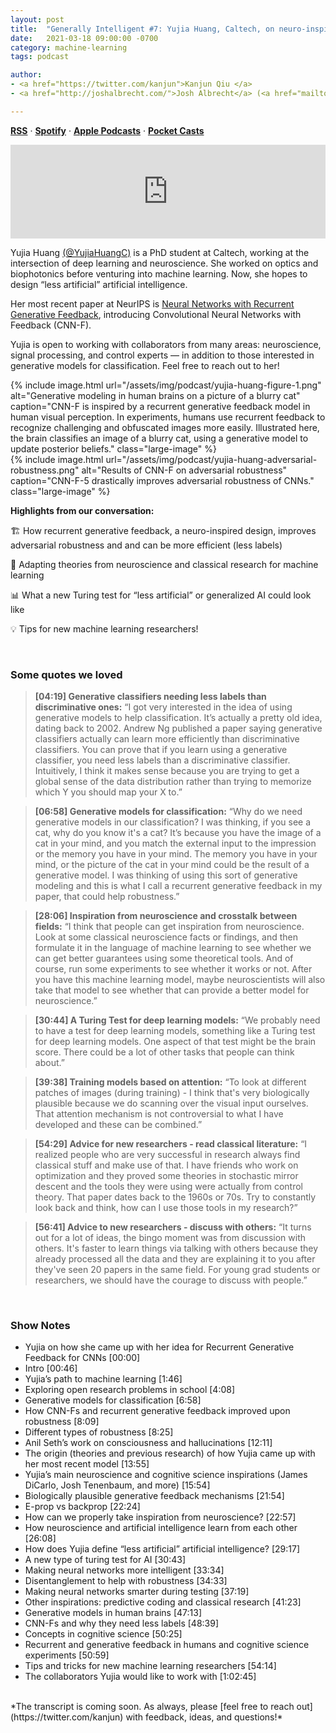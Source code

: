 ```yaml
---
layout: post
title:  "Generally Intelligent #7: Yujia Huang, Caltech, on neuro-inspired generative models"
date:   2021-03-18 09:00:00 -0700
category: machine-learning
tags: podcast 

author: 
- <a href="https://twitter.com/kanjun">Kanjun Qiu </a>
- <a href="http://joshalbrecht.com/">Josh Albrecht</a> (<a href="mailto:joshalbrecht@gmail.com">email</a>)

---
```


**[RSS](https://anchor.fm/s/42cab330/podcast/rss)** · **[Spotify](https://open.spotify.com/show/1hikWa5LWDQJwXtz5LoeVn)** · **[Apple Podcasts](https://podcasts.apple.com/us/podcast/generally-intelligent/id1544921720)** · **[Pocket Casts](https://pca.st/ewh266dr)** 

<iframe src="https://anchor.fm/untitled-ai/embed/episodes/Episode-07-Yujia-Huang--Caltech--on-neuro-inspired-generative-models-esukig" width="100%" frameborder="0" scrolling="no"></iframe>

<br>

Yujia Huang [(@YujiaHuangC)](https://twitter.com/yujiahuangc) is a PhD student at Caltech, working at the intersection of deep learning and neuroscience.  She worked on optics and biophotonics before venturing into machine learning. Now, she hopes to design “less artificial” artificial intelligence.  

Her most recent paper at NeurIPS is [Neural Networks with Recurrent Generative Feedback](https://yjhuangcd.github.io/blog/2020/neurips_cnnf/), introducing Convolutional Neural Networks with Feedback (CNN-F).   

Yujia is open to working with collaborators from many areas: neuroscience, signal processing, and control experts — in addition to those interested in generative models for classification. Feel free to reach out to her!

<div class="parent">
<div class="column" style="flex: 1.71">
{% include image.html 
url="/assets/img/podcast/yujia-huang-figure-1.png" 
alt="Generative modeling in human brains on a picture of a blurry cat" 
caption="CNN-F is inspired by a recurrent generative feedback model in human visual perception.  In experiments, humans use recurrent feedback to recognize challenging and obfuscated images more easily.  Illustrated here, the brain classifies an image of a blurry cat, using a generative model to update posterior beliefs."
class="large-image"
%}
</div>
<div class="column" style="flex: 1.71">
{% include image.html 
url="/assets/img/podcast/yujia-huang-adversarial-robustness.png" 
alt="Results of CNN-F on adversarial robustness" 
caption="CNN-F-5 drastically improves adversarial robustness of CNNs."
class="large-image"
%}
</div>
</div>

**Highlights from our conversation:**

🏗 How recurrent generative feedback, a neuro-inspired design, improves adversarial robustness and and can be more efficient (less labels)

🧠 Adapting theories from neuroscience and classical research for machine learning

📊 What a new Turing test for “less artificial” or generalized AI could look like

💡 Tips for new machine learning researchers! 

<br>

### Some quotes we loved
> **[04:19] Generative classifiers needing less labels than discriminative ones:**
“I got very interested in the idea of using generative models to help classification.  It’s actually a pretty old idea, dating back to 2002.  Andrew Ng published a paper saying generative classifiers actually can learn more efficiently than discriminative classifiers.  You can prove that if you learn using a generative classifier, you need less labels than a discriminative classifier. Intuitively, I think it makes sense because you are trying to get a global sense of the data distribution rather than trying to memorize which Y you should map your X to.”

> **[06:58] Generative models for classification:** 
“Why do we need generative models in our classification?  I was thinking, if you see a cat, why do you know it's a cat?  It’s because you have the image of a cat in your mind, and you match the external input to the impression or the memory you have in your mind.  The memory you have in your mind, or the picture of the cat in your mind could be the result of a generative model.  I was thinking of using this sort of generative modeling and this is what I call a recurrent generative feedback in my paper, that could help robustness.”

> **[28:06] Inspiration from neuroscience and crosstalk between fields:**
“I think that people can get inspiration from neuroscience.  Look at some classical neuroscience facts or findings, and then formulate it in the language of machine learning to see whether we can get better guarantees using some theoretical tools.  And of course, run some experiments to see whether it works or not.  After you have this machine learning model, maybe neuroscientists will also take that model to see whether that can provide a better model for neuroscience.”

> **[30:44] A Turing Test for deep learning models:**
“We probably need to have a test for deep learning models, something like a Turing test for deep learning models.  One aspect of that test might be the brain score.  There could be a lot of other tasks that people can think about.” 

> **[39:38] Training models based on attention:**
“To look at different patches of images (during training) - I think that's very biologically plausible because we do scanning over the visual input ourselves. That attention mechanism is not controversial to what I have developed and these can be combined.”

> **[54:29] Advice for new researchers - read classical literature:**
“I realized people who are very successful in research always find classical stuff and make use of that.  I have friends who work on optimization and they proved some theories in stochastic mirror descent and the tools they were using were actually from control theory.  That paper dates back to the 1960s or 70s. Try to constantly look back and think, how can I use those tools in my research?”

> **[56:41] Advice to new researchers - discuss with others:**
“It turns out for a lot of ideas, the bingo moment was from discussion with others.  It's faster to learn things via talking with others because they already processed all the data and they are explaining it to you after they've seen 20 papers in the same field. For young grad students or researchers, we should have the courage to discuss with people.”

<br>

### Show Notes

* Yujia on how she came up with her idea for Recurrent Generative Feedback for CNNs [00:00]
* Intro [00:46]
* Yujia’s path to machine learning [1:46] 
* Exploring open research problems in school [4:08]
* Generative models for classification [6:58] 
* How CNN-Fs and recurrent generative feedback improved upon robustness [8:09]
* Different types of robustness [8:25]
* Anil Seth’s work on consciousness and hallucinations [12:11]
* The origin (theories and previous research) of how Yujia came up with her most recent model [13:55]
* Yujia’s main neuroscience and cognitive science inspirations (James DiCarlo, Josh Tenenbaum, and more) [15:54]
* Biologically plausible generative feedback mechanisms [21:54]
* E-prop vs backprop [22:24]
* How can we properly take inspiration from neuroscience? [22:57]
* How neuroscience and artificial intelligence learn from each other [26:08]
* How does Yujia define “less artificial” artificial intelligence? [29:17]
* A new type of turing test for AI [30:43]
* Making neural networks more intelligent [33:34]
* Disentanglement to help with robustness [34:33]
* Making neural networks smarter during testing [37:19]
* Other inspirations: predictive coding and classical research [41:23]
* Generative models in human brains [47:13]
* CNN-Fs and why they need less labels [48:39]
* Concepts in cognitive science [50:25]
* Recurrent and generative feedback in humans and cognitive science experiments [50:59]
* Tips and tricks for new machine learning researchers [54:14]
* The collaborators Yujia would like to work with [1:02:45]

<br>
*The transcript is coming soon. As always, please [feel free to reach out](https://twitter.com/kanjun) with feedback, ideas, and questions!*


